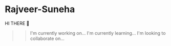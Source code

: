 # Rajveer-Suneha
   HI THERE 👋



            
>>I'm currently working on...
   >>I'm currently learning...
   >>I'm looking to collaborate on...
               
